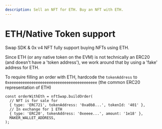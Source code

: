 ```yaml
---
description: Sell an NFT for ETH. Buy an NFT with ETH.
---
```


# ETH/Native Token support

Swap SDK & 0x v4 NFT fully support buying NFTs using ETH.

Since ETH (or any native token on the EVM) is not technically an ERC20 (and doesn't have a 'token address'), we work around that by using a 'fake' address for ETH.



To require filling an order with ETH, hardcode the `tokenAddress` to `0xeeeeeeeeeeeeeeeeeeeeeeeeeeeeeeeeeeeeeeee` (the common ERC20 representation of ETH)

```
const orderWithEth = nftSwap.buildOrder(
  // NFT is for sale for    
  { type: 'ERC721', tokenAddress: '0xa0b8...', tokenId: '401' },
  // In exchange for 1 ETH  
  { type: 'ERC20', tokenAddress: '0xeeee...', amount: '1e18' },
  MAKER_WALLET_ADDRESS,
);
```
